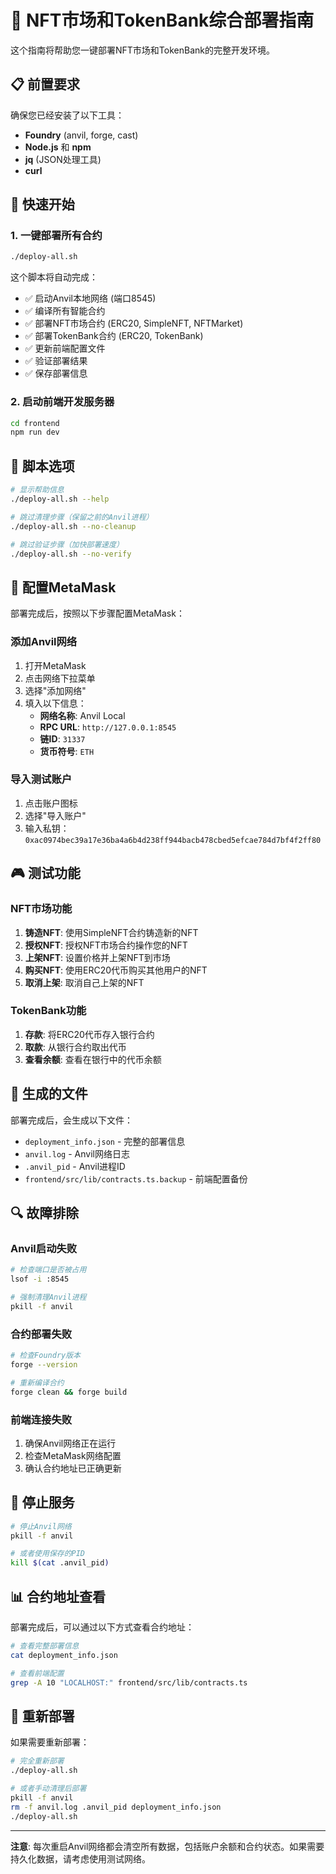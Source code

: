# 🚀 NFT市场和TokenBank综合部署指南

这个指南将帮助您一键部署NFT市场和TokenBank的完整开发环境。

## 📋 前置要求

确保您已经安装了以下工具：

- **Foundry** (anvil, forge, cast)
- **Node.js** 和 **npm**
- **jq** (JSON处理工具)
- **curl**

## 🎯 快速开始

### 1. 一键部署所有合约

```bash
./deploy-all.sh
```

这个脚本将自动完成：
- ✅ 启动Anvil本地网络 (端口8545)
- ✅ 编译所有智能合约
- ✅ 部署NFT市场合约 (ERC20, SimpleNFT, NFTMarket)
- ✅ 部署TokenBank合约 (ERC20, TokenBank)
- ✅ 更新前端配置文件
- ✅ 验证部署结果
- ✅ 保存部署信息

### 2. 启动前端开发服务器

```bash
cd frontend
npm run dev
```

## 🔧 脚本选项

```bash
# 显示帮助信息
./deploy-all.sh --help

# 跳过清理步骤（保留之前的Anvil进程）
./deploy-all.sh --no-cleanup

# 跳过验证步骤（加快部署速度）
./deploy-all.sh --no-verify
```

## 📱 配置MetaMask

部署完成后，按照以下步骤配置MetaMask：

### 添加Anvil网络
1. 打开MetaMask
2. 点击网络下拉菜单
3. 选择"添加网络"
4. 填入以下信息：
   - **网络名称**: Anvil Local
   - **RPC URL**: `http://127.0.0.1:8545`
   - **链ID**: `31337`
   - **货币符号**: `ETH`

### 导入测试账户
1. 点击账户图标
2. 选择"导入账户"
3. 输入私钥：`0xac0974bec39a17e36ba4a6b4d238ff944bacb478cbed5efcae784d7bf4f2ff80`

## 🎮 测试功能

### NFT市场功能
1. **铸造NFT**: 使用SimpleNFT合约铸造新的NFT
2. **授权NFT**: 授权NFT市场合约操作您的NFT
3. **上架NFT**: 设置价格并上架NFT到市场
4. **购买NFT**: 使用ERC20代币购买其他用户的NFT
5. **取消上架**: 取消自己上架的NFT

### TokenBank功能
1. **存款**: 将ERC20代币存入银行合约
2. **取款**: 从银行合约取出代币
3. **查看余额**: 查看在银行中的代币余额

## 📁 生成的文件

部署完成后，会生成以下文件：

- `deployment_info.json` - 完整的部署信息
- `anvil.log` - Anvil网络日志
- `.anvil_pid` - Anvil进程ID
- `frontend/src/lib/contracts.ts.backup` - 前端配置备份

## 🔍 故障排除

### Anvil启动失败
```bash
# 检查端口是否被占用
lsof -i :8545

# 强制清理Anvil进程
pkill -f anvil
```

### 合约部署失败
```bash
# 检查Foundry版本
forge --version

# 重新编译合约
forge clean && forge build
```

### 前端连接失败
1. 确保Anvil网络正在运行
2. 检查MetaMask网络配置
3. 确认合约地址已正确更新

## 🛑 停止服务

```bash
# 停止Anvil网络
pkill -f anvil

# 或者使用保存的PID
kill $(cat .anvil_pid)
```

## 📊 合约地址查看

部署完成后，可以通过以下方式查看合约地址：

```bash
# 查看完整部署信息
cat deployment_info.json

# 查看前端配置
grep -A 10 "LOCALHOST:" frontend/src/lib/contracts.ts
```

## 🔄 重新部署

如果需要重新部署：

```bash
# 完全重新部署
./deploy-all.sh

# 或者手动清理后部署
pkill -f anvil
rm -f anvil.log .anvil_pid deployment_info.json
./deploy-all.sh
```

---

**注意**: 每次重启Anvil网络都会清空所有数据，包括账户余额和合约状态。如果需要持久化数据，请考虑使用测试网络。